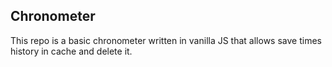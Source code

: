 ## Chronometer

This repo is a basic chronometer written in vanilla JS that allows save times history in cache and delete it.